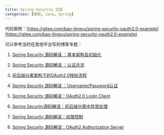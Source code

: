 ```yaml
---
title: Spring Security 实践
categories: [编程, Java, Spring]
---
```


代码案例：[https://gitee.com/bao-tingyu/spring-security-oauth2.0-example](https://gitee.com/bao-tingyu/spring-security-oauth2.0-example)

可以参考当时在其他平台写的博客专题：

1. [Spring Security 源码解读 ：基本架构及初始化](https://blog.csdn.net/weixin_41866717/article/details/128848734)

2. [Spring Security 源码解读 ：认证总览](https://blog.csdn.net/weixin_41866717/article/details/128874722)

3. [前后端分离架构下的OAuth2.0授权流程](https://blog.csdn.net/weixin_41866717/article/details/127092895)

4. [Spring Security 源码解读 ：Username/Password认证](https://blog.csdn.net/weixin_41866717/article/details/128880306)

5. [Spring Security 源码解读：OAuth2.0 Login Client](https://blog.csdn.net/weixin_41866717/article/details/128889475)

6. [Spring Security源码解读：前后端分离中异常处理](https://blog.csdn.net/weixin_41866717/article/details/128906444)

7. [Spring Security 源码解读：权限控制](https://blog.csdn.net/weixin_41866717/article/details/128948530)

8. [Spring Security 源码解读：OAuth2 Authorization Server](https://blog.csdn.net/weixin_41866717/article/details/129027551)
